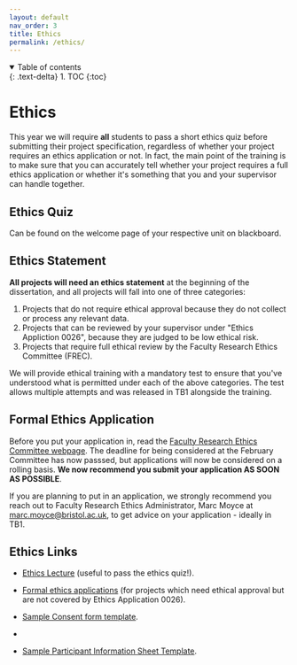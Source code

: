 ```yaml
---
layout: default
nav_order: 3
title: Ethics
permalink: /ethics/
---
```


<details open markdown="block">
<summary>
Table of contents
</summary>
{: .text-delta}
1. TOC
{:toc}
</details>


# Ethics

This year we will require **all** students to pass a short ethics quiz before
submitting their project specification, regardless of whether your project
requires an ethics application or not. In fact, the main point of the training
is to make sure that you can accurately tell whether your project requires a
full ethics application or whether it's something that you and your supervisor
can handle together.

## Ethics Quiz

Can be found on the welcome page of your respective unit on blackboard.

## Ethics Statement

**All projects will need an ethics statement** at the beginning of the dissertation, and all projects will fall into one of three categories:

1. Projects that do not require ethical approval because they do not collect or process any relevant data.
2. Projects that can be reviewed by your supervisor under "Ethics Appliction 0026", because they are judged to be low ethical risk.
3. Projects that require full ethical review by the Faculty Research Ethics Committee (FREC).

We will provide ethical training with a mandatory test to ensure that you've understood what is permitted under each of the above categories.
The test allows multiple attempts and was released in TB1 alongside the training.


## Formal Ethics Application

Before you put your application in, read the [Faculty Research Ethics Committee
webpage](https://uob.sharepoint.com/sites/engineering/SitePages/research-ethics-committee.aspx).
The deadline for being considered at the February Committee has now passsed,
but applications will now be considered on a rolling basis. **We now recommend
you submit your application AS SOON AS POSSIBLE**. 

If you are planning to put in an application, we strongly recommend you reach
out to Faculty Research Ethics Administrator, Marc Moyce at
[marc.moyce@bristol.ac.uk](mailto:marc.moyce@bristol.ac.uk), to get advice on your application - ideally in TB1.

## Ethics Links

* [Ethics Lecture](https://uob-my.sharepoint.com/:v:/g/personal/mw1760_bristol_ac_uk/EWWRhVq2SEVCpMz8B0Dna0IBdtjxdtG7zP0CKzpobZ3ALQ?e=wE4ED1) (useful to pass the ethics quiz!).

* [Formal ethics applications](https://orems.bristol.ac.uk/ActivityForm/Index) (for projects which need ethical approval but are not
  covered by Ethics Application 0026).  
  
* [Sample Consent form template](https://uob.sharepoint.com/:w:/r/teams/grp-cs-individual-projects-20232024/Shared%20Documents/ConsentForm_template.docx?d=wdcf48a86422f477fb9b7f5ebd9e5fe6b&csf=1&web=1&e=ebMZhS).
* 
* [Sample Participant Information Sheet Template](https://uob.sharepoint.com/:w:/r/teams/grp-cs-individual-projects-20232024/Shared%20Documents/Participant%20information%20sheet.docx?d=w9894f16793c84a6dbf23bd5f146cea76&csf=1&web=1&e=apxrxA).


